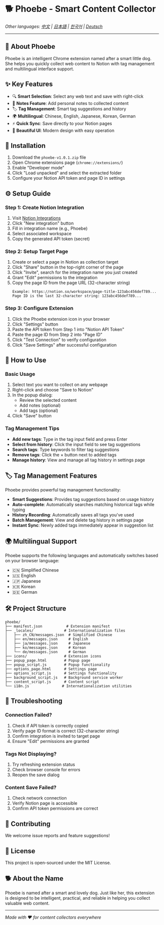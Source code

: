 # 🐕 Phoebe - Smart Content Collector

*Other languages: [中文](README.md) | [日本語](README_ja.md) | [한국어](README_ko.md) | [Deutsch](README_de.md)*

---

## 📖 About Phoebe

Phoebe is an intelligent Chrome extension named after a smart little dog. She helps you quickly collect web content to Notion with tag management and multilingual interface support.

## ✨ Key Features

- 🔍 **Smart Selection**: Select any web text and save with right-click
- 📝 **Notes Feature**: Add personal notes to collected content
- 🏷️ **Tag Management**: Smart tag suggestions and history
- 🌍 **Multilingual**: Chinese, English, Japanese, Korean, German
- ⚡ **Quick Sync**: Save directly to your Notion pages
- 🎨 **Beautiful UI**: Modern design with easy operation

## 🚀 Installation

1. Download the `phoebe-v1.0.1.zip` file
2. Open Chrome extensions page (`chrome://extensions/`)
3. Enable "Developer mode"
4. Click "Load unpacked" and select the extracted folder
5. Configure your Notion API token and page ID in settings

## ⚙️ Setup Guide

### Step 1: Create Notion Integration
1. Visit [Notion Integrations](https://www.notion.so/my-integrations)
2. Click "New integration" button
3. Fill in integration name (e.g., Phoebe)
4. Select associated workspace
5. Copy the generated API token (secret)

### Step 2: Setup Target Page
1. Create or select a page in Notion as collection target
2. Click "Share" button in the top-right corner of the page
3. Click "Invite", search for the integration name you just created
4. Grant "Edit" permissions to the integration
5. Copy the page ID from the page URL (32-character string)
   ```
   Example: https://notion.so/workspace/page-title-123abc456def789...
   Page ID is the last 32-character string: 123abc456def789...
   ```

### Step 3: Configure Extension
1. Click the Phoebe extension icon in your browser
2. Click "Settings" button
3. Paste the API token from Step 1 into "Notion API Token"
4. Paste the page ID from Step 2 into "Page ID"
5. Click "Test Connection" to verify configuration
6. Click "Save Settings" after successful configuration

## 📱 How to Use

### Basic Usage
1. Select text you want to collect on any webpage
2. Right-click and choose "Save to Notion"
3. In the popup dialog:
   - Review the selected content
   - Add notes (optional)
   - Add tags (optional)
4. Click "Save" button

### Tag Management Tips
- **Add new tags**: Type in the tag input field and press Enter
- **Select from history**: Click the input field to see tag suggestions
- **Search tags**: Type keywords to filter tag suggestions
- **Remove tags**: Click the × button next to added tags
- **Manage history**: View and manage all tag history in settings page

## 🏷️ Tag Management Features

Phoebe provides powerful tag management functionality:

- **Smart Suggestions**: Provides tag suggestions based on usage history
- **Auto-complete**: Automatically searches matching historical tags while typing
- **History Recording**: Automatically saves all tags you've used
- **Batch Management**: View and delete tag history in settings page
- **Instant Sync**: Newly added tags immediately appear in suggestion list

## 🌍 Multilingual Support

Phoebe supports the following languages and automatically switches based on your browser language:

- 🇨🇳 Simplified Chinese
- 🇺🇸 English
- 🇯🇵 Japanese
- 🇰🇷 Korean
- 🇩🇪 German

## 🛠️ Project Structure

```
phoebe/
├── manifest.json           # Extension manifest
├── _locales/              # Internationalization files
│   ├── zh_CN/messages.json  # Simplified Chinese
│   ├── en/messages.json     # English
│   ├── ja/messages.json     # Japanese
│   ├── ko/messages.json     # Korean
│   └── de/messages.json     # German
├── icons/                 # Extension icons
├── popup_page.html        # Popup page
├── popup_script.js        # Popup functionality
├── options_page.html      # Settings page
├── options_script.js      # Settings functionality
├── background_script.js   # Background service worker
├── content_script.js      # Content script
└── i18n.js               # Internationalization utilities
```

## 🚫 Troubleshooting

### Connection Failed?
1. Check if API token is correctly copied
2. Verify page ID format is correct (32-character string)
3. Confirm integration is invited to target page
4. Ensure "Edit" permissions are granted

### Tags Not Displaying?
1. Try refreshing extension status
2. Check browser console for errors
3. Reopen the save dialog

### Content Save Failed?
1. Check network connection
2. Verify Notion page is accessible
3. Confirm API token permissions are correct

## 🤝 Contributing

We welcome issue reports and feature suggestions!

## 📄 License

This project is open-sourced under the MIT License.

## 🐕 About the Name

Phoebe is named after a smart and lovely dog. Just like her, this extension is designed to be intelligent, practical, and reliable in helping you collect valuable web content.

---

*Made with ❤️ for content collectors everywhere* 